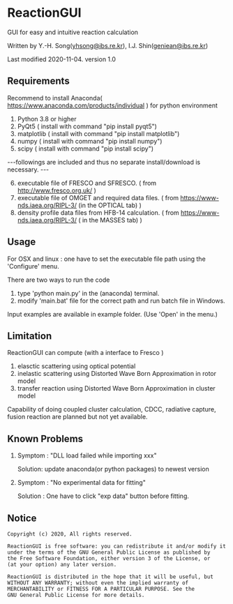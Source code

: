 # ReactionGUI
GUI for easy and intuitive reaction calculation

Written by Y.-H. Song(yhsong@ibs.re.kr), I.J. Shin(geniean@ibs.re.kr)

Last modified 2020-11-04. version 1.0
    
## Requirements
Recommend to install Anaconda( https://www.anaconda.com/products/individual ) for python environment 

1. Python 3.8 or higher
2. PyQt5 ( install with command "pip install pyqt5")
3. matplotlib ( install with command "pip install matplotlib")
4. numpy ( install with command "pip install numpy")
5. scipy ( install with command "pip install scipy")

---followings are included and thus no separate install/download is necessary. ---

6. executable file of FRESCO and SFRESCO. 
  ( from http://www.fresco.org.uk/ ) 
7. executable file of OMGET and required data files. 
  ( from https://www-nds.iaea.org/RIPL-3/ (in the OPTICAL tab) ) 
8. density profile data files from HFB-14 calculation. 
  ( from https://www-nds.iaea.org/RIPL-3/ ( in the MASSES tab) )
   
## Usage
For OSX and linux : one have to set the executable file path using the 'Configure' menu.     

There are two ways to run the code 

1. type 'python main.py' in the (anaconda) terminal. 
2. modify 'main.bat' file for the correct path and run batch file in Windows. 

Input examples are available in example folder. (Use 'Open' in the menu.) 

## Limitation
ReactionGUI can compute (with a interface to Fresco )

1. elasctic scattering using optical potential 
2. inelastic scattering using Distorted Wave Born Approximation in rotor model
3. transfer reaction using Distorted Wave Born Approximation in cluster model

Capability of doing coupled cluster calculation, CDCC, radiative capture, fusion reaction
are planned but not yet available. 

## Known Problems
1. Symptom : "DLL load failed while importing xxx" 

   Solution: update anaconda(or python packages) to newest version 
   
2. Symptom : "No experimental data for fitting"

   Solution : One have to click "exp data" button before fitting. 
      
## Notice 
    Copyright (c) 2020, All rights reserved.
    
    ReactionGUI is free software: you can redistribute it and/or modify it
    under the terms of the GNU General Public License as published by
    the Free Software Foundation, either version 3 of the License, or
    (at your option) any later version.
    
    ReactionGUI is distributed in the hope that it will be useful, but
    WITHOUT ANY WARRANTY; without even the implied warranty of
    MERCHANTABILITY or FITNESS FOR A PARTICULAR PURPOSE. See the
    GNU General Public License for more details.   
